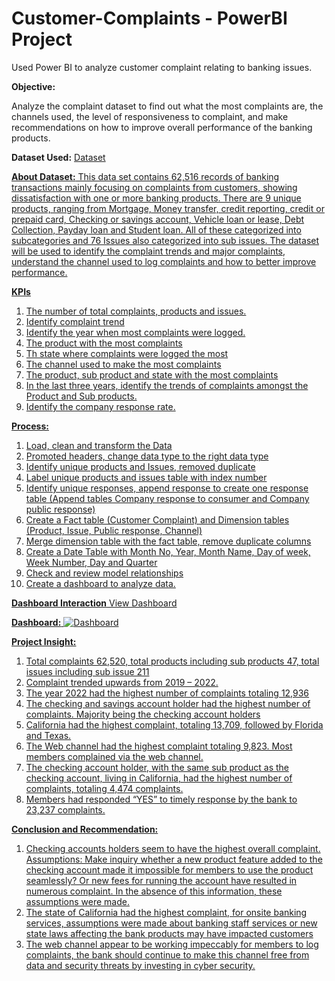 # Customer-Complaints - PowerBI Project
Used Power BI to analyze customer complaint relating to banking issues.

**Objective:**

Analyze the complaint dataset to find out what the most complaints are, the channels used, the level of responsiveness to complaint, and make recommendations on how to improve overall performance of the banking products. 

**Dataset Used:**
<a href="https://github.com/Folakareem/PowerBI-Customer-Complaints/blob/main/Raw_Data.xlsx">Dataset

**About Dataset:**
This data set contains 62,516 records of banking transactions mainly focusing on complaints from customers, showing dissatisfaction with one or more banking products. There are 9 unique products, ranging from Mortgage, Money transfer, credit reporting, credit or prepaid card, Checking or savings account, Vehicle loan or lease, Debt Collection, Payday loan and Student loan. All of these categorized into subcategories and 76 Issues also categorized into sub issues.  The dataset will be used to identify the complaint trends and major complaints, understand the channel used to log complaints and how to better improve performance. 

**KPIs**
1.	The number of total complaints, products and issues.
2.	Identify complaint trend 
3.	Identify the year when most complaints were logged.
4.	The product with the most complaints
5.	Th state where complaints were logged the most
6.	The channel used to make the most complaints
7.	The product, sub product and state with the most complaints
8.	In the last three years, identify the trends of complaints amongst the Product and Sub products.
9.	Identify the company response rate.

**Process:**
1.	Load, clean and transform the Data
2.	Promoted headers, change data type to the right data type
3.	Identify unique products and Issues, removed duplicate
4.	Label unique products and issues table with index number
5.	Identify unique responses, append response to create one response table (Append tables Company response to consumer and Company public response)
6.	Create a Fact table (Customer Complaint) and Dimension tables (Product, Issue, Public response, Channel)
7.	Merge dimension table with the fact table, remove duplicate columns
8.	Create a Date Table with Month No, Year, Month Name, Day of week, Week Number, Day and Quarter
9.	Check and review model relationships
10.	Create a dashboard to analyze data.

**Dashboard Interaction**
<a href="https://app.powerbi.com/groups/me/reports/a9b98b03-29fc-45d0-a089-be81310b10c1?experience=power-bi">View Dashboard

**Dashboard:**
![Dashboard](https://github.com/user-attachments/assets/b6a12d38-7983-43f1-96cb-89d2ddd7f4a3)

**Project Insight:** 
1.	Total complaints 62,520, total products including sub products 47, total issues including sub issue 211
2.	Complaint trended upwards from 2019 – 2022.
3.	The year 2022 had the highest number of complaints totaling 12,936
4.	The checking and savings account holder had the highest number of complaints. Majority being the checking account holders
5.	California had the highest complaint, totaling 13,709, followed by Florida and Texas.
6.	The Web channel had the highest complaint totaling 9,823. Most members complained via the web channel.
7.	The checking account holder, with the same sub product as the checking account, living in California, had the highest number of complaints, totaling 4,474 complaints.
8.	Members had responded “YES” to timely response by the bank to 23,237 complaints.

**Conclusion and Recommendation:**
1.	Checking accounts holders seem to have the highest overall complaint. 
Assumptions: Make inquiry whether a new product feature added to the checking account made it impossible for members to use the product seamlessly? Or new fees for running the account have resulted in numerous complaint. In the absence of this information, these assumptions were made. 
2.	The state of California had the highest complaint, for onsite banking services, assumptions were made about banking staff services or new state laws affecting the bank products may have impacted customers 
3.	The web channel appear to be working impeccably for members to log complaints, the bank should continue to make this channel free from data and security threats by investing in cyber security.





    








